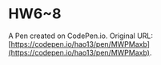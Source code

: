 # HW6~8

A Pen created on CodePen.io. Original URL: [https://codepen.io/hao13/pen/MWPMaxb](https://codepen.io/hao13/pen/MWPMaxb).

